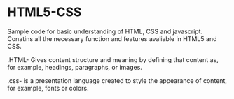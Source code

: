 # HTML5-CSS
Sample code for basic understanding of HTML, CSS and javascript.
Conatins all the necessary function and features avaliable in HTML5 and CSS.

.HTML- Gives content structure and meaning by defining that content as, for example, headings, paragraphs, or images.

.css- is a presentation language created to style the appearance of content, for example, fonts or colors.
